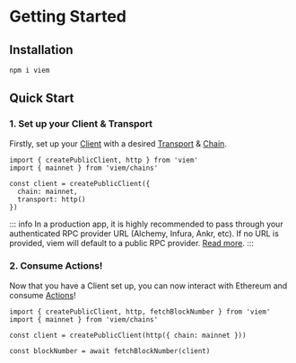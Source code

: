 # Getting Started

## Installation

```bash
npm i viem
```

## Quick Start

### 1. Set up your Client & Transport

Firstly, set up your [Client](/TODO) with a desired [Transport](/TODO) & [Chain](/TODO).

```tsx
import { createPublicClient, http } from 'viem'
import { mainnet } from 'viem/chains'

const client = createPublicClient({
  chain: mainnet,
  transport: http()
})
```

::: info
In a production app, it is highly recommended to pass through your authenticated RPC provider URL (Alchemy, Infura, Ankr, etc). If no URL is provided, viem will default to a public RPC provider. [Read more](/TODO).
:::

### 2. Consume Actions!

Now that you have a Client set up, you can now interact with Ethereum and consume [Actions](/TODO)!

```tsx {6}
import { createPublicClient, http, fetchBlockNumber } from 'viem'
import { mainnet } from 'viem/chains'

const client = createPublicClient(http({ chain: mainnet }))

const blockNumber = await fetchBlockNumber(client)
```
